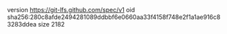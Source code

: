 version https://git-lfs.github.com/spec/v1
oid sha256:280c8afde2494281089ddbbf6e0660aa33f4158f748e2f1a1ae916c83283ddea
size 2182
